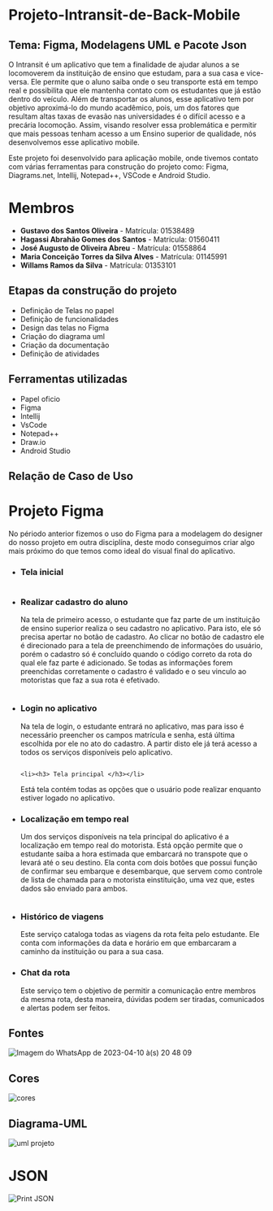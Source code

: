 <!DOCTYPE html>
<head>
    <h1>Projeto-Intransit-de-Back-Mobile</h1>
    <h2>Tema: Figma, Modelagens UML e Pacote Json </h2>
    <p>O Intransit é um aplicativo que tem a finalidade de ajudar alunos a se locomoverem da instituição de ensino que estudam, para a sua casa e vice-versa. Ele permite que o aluno saiba onde o seu transporte está em tempo real e possibilita que ele mantenha contato com os estudantes que já estão dentro do veículo. Além de transportar os alunos, esse aplicativo tem por objetivo aproximá-lo do mundo acadêmico, pois, um dos fatores que resultam altas taxas de evasão nas universidades é o difícil acesso e a precária locomoção. Assim, visando resolver essa problemática e permitir que mais pessoas tenham acesso a um Ensino superior de qualidade, nós desenvolvemos esse aplicativo mobile.</p>
</head>
<body>
    <p>Este projeto foi desenvolvido para aplicação mobile, onde tivemos contato com várias ferramentas para 
        construção do projeto como: Figma, Diagrams.net, Intellij, Notepad++, VSCode e Android Studio.</p>
        
 <h1>Membros</h1>
 <ul>
       <li><strong>Gustavo dos Santos Oliveira</strong> - Matrícula: 01538489</strong></li>
       <li><strong>Hagassi Abrahão Gomes dos Santos</strong> - Matrícula: 01560411</strong></li>
       <li><strong>José Augusto de Oliveira Abreu</strong> - Matrícula: 01558864</strong></li>
       <li><strong>Maria Conceição Torres da Silva Alves</strong> - Matrícula: 01145991</strong></li>
       <li><strong>Willams Ramos da Silva</strong> - Matrícula: 01353101</strong></li>
 </ul>
        
 <h2>Etapas da construção do projeto</h2>
        <ul>
            <li>Definição de Telas no papel</li>
            <li>Definição de funcionalidades</li>
            <li>Design das telas no Figma</li>
            <li>Criação do diagrama uml</li>
            <li>Criação da documentação</li>
            <li>Definição de atividades</li>
        </ul>
       
  <h2>Ferramentas utilizadas</h2>
        <ul>
            <li>Papel oficio</li>
            <li>Figma</li>
            <li>Intellij</li>
            <li>VsCode</li>
            <li>Notepad++</li>
            <li>Draw.io</li>
            <li>Android Studio</li>
        </ul>
        
<h2>Relação de Caso de Uso</h2>

 
  <h1>Projeto Figma</h1>
  <p>No périodo anterior fizemos o uso do Figma para a modelagem do designer do nosso projeto em outra disciplína, deste modo conseguimos criar algo mais próximo do que temos como ideal do visual final do aplicativo.</p>
<ul> 
<li><h3> Tela inicial </h3></li>
    <img>  </img>
    
<li><h3> Realizar cadastro do aluno</h3></li>
  <p> Na tela de primeiro acesso, o estudante que faz parte de um instituição de ensino superior realiza o seu cadastro no aplicativo. Para isto, ele só precisa apertar no botão de cadastro. Ao clicar no botão de cadastro ele é direcionado para a tela de preenchimendo de informações do usuário, porém o cadastro só é concluído quando o código correto da rota do qual ele faz parte é adicionado. Se todas as informações forem preenchidas corretamente o cadastro é validado e o seu vinculo ao motoristas que faz a sua rota é efetivado.</p>
  <img>  </img>
  
  <li><h3> Login no aplicativo </h3></li>
  <p> Na tela de login, o estudante entrará no aplicativo, mas para isso é necessário preencher os campos matrícula e senha, está última escolhida por ele no ato do cadastro. A partir disto ele já terá acesso a todos os serviços disponíveis pelo aplicativo.</p>
    <img>  </img>
    
    <li><h3> Tela principal </h3></li>
   Está tela contém todas as opções que o usuário pode realizar enquanto estiver logado no aplicativo.
    <img>  </img>
    
  <li><h3> Localização em tempo real </h3></li>
  <p> Um dos serviços disponíveis na tela principal do aplicativo é a localização em tempo real do motorista. Está opção permite que o estudante saiba a hora estimada que embarcará no transpote que o levará até o seu destino. Ela conta com dois botões que possui função de confirmar seu embarque e desembarque, que servem como controle de lista de chamada para o motorista einstituição, uma vez que, estes dados são enviado para ambos.</p>
    <img>  </img>
    
  <li><h3> Histórico de viagens </h3></li>
  Este serviço cataloga todas as viagens da rota feita pelo estudante. Ele conta com informações da data e horário em que embarcaram a caminho da instituição ou para a sua casa.
    <img>  </img>
    
  <li><h3> Chat da rota </h3></li>
 Este serviço tem o objetivo de permitir a comunicação entre membros da mesma rota, desta maneira, dúvidas podem ser tiradas, comunicados e alertas podem ser feitos.
   <img>  </img>
 </ul>   
  
  
  
  <h2>Fontes</h2>
  
 <img>![Imagem do WhatsApp de 2023-04-10 à(s) 20 48 09](https://user-images.githubusercontent.com/111431438/231023353-889b8200-1207-496f-a2c0-54fd5665166e.jpg)
</img>

  <h2>Cores</h2>
  
  <img>![cores](https://user-images.githubusercontent.com/113267971/232250497-fa396608-3f39-45b8-8d77-e8a9085ebb79.png)</img>
    
   <h2>Diagrama-UML</h2>

<img>![uml projeto](https://user-images.githubusercontent.com/111474763/231048215-711a17e4-b784-4736-bc1c-8f23ce63a091.png)</img>

<h1>JSON</h1>

<img>![Print JSON](https://user-images.githubusercontent.com/113267971/231304507-d7d0509c-ac00-47f7-9dfa-8163fccb01c7.png)</img>


</body>
</html>
